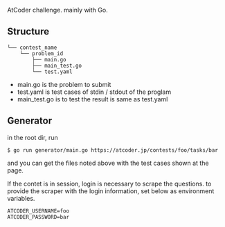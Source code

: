 AtCoder challenge. mainly with Go.

## Structure

```
└── contest_name
    └── problem_id
        ├── main.go
        ├── main_test.go
        └── test.yaml
```

- main.go is the problem to submit
- test.yaml is test cases of stdin / stdout of the proglam
- main_test.go is to test the result is same as test.yaml

## Generator

in the root dir, run

```
$ go run generator/main.go https://atcoder.jp/contests/foo/tasks/bar
```

and you can get the files noted above with the test cases shown at the page.

If the contet is in session, login is necessary to scrape the questions.
to provide the scraper with the login information, set below as environment variables.

```
ATCODER_USERNAME=foo
ATCODER_PASSWORD=bar
```
